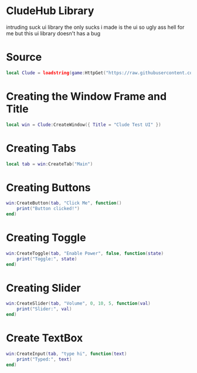# CludeHub Library
intruding suck ui library the only sucks i made is the ui so ugly ass hell for me but this ui library doesn't has a bug

# Source
```lua
local Clude = loadstring(game:HttpGet("https://raw.githubusercontent.com/CludeHub/SourceCludeLib/refs/heads/main/SourceLib"))()
```
# Creating the Window Frame and Title
```lua
local win = Clude:CreateWindow({ Title = "Clude Test UI" })
```
# Creating Tabs
```lua
local tab = win:CreateTab("Main")
```
# Creating Buttons
```lua
win:CreateButton(tab, "Click Me", function()
    print("Button clicked!")
end)
```
# Creating Toggle
```lua
win:CreateToggle(tab, "Enable Power", false, function(state)
    print("Toggle:", state)
end)
```
# Creating Slider
```lua
win:CreateSlider(tab, "Volume", 0, 10, 5, function(val)
    print("Slider:", val)
end)
```
# Create TextBox
```lua
win:CreateInput(tab, "type hi", function(text)
    print("Typed:", text)
end)
```
